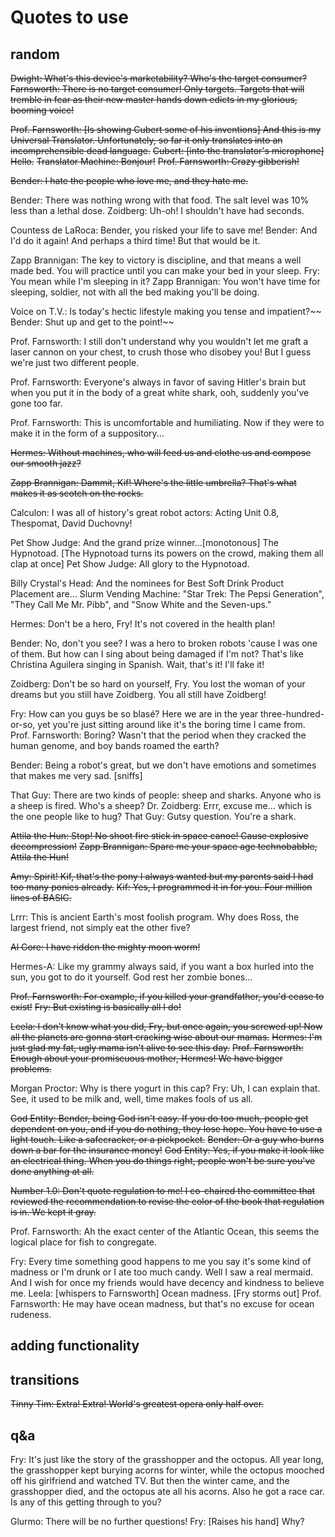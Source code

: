 # Quotes to use

## random

~~Dwight: What's this device's marketability? Who's the target consumer?~~
~~Farnsworth: There is no target consumer! Only targets. Targets that will tremble in fear as their new master hands down edicts in my glorious, booming voice!~~

~~Prof. Farnsworth: [Is showing Cubert some of his inventions] And this is my Universal Translator. Unfortunately, so far it only translates into an incomprehensible dead language.~~
~~Cubert: [into the translator's microphone] Hello.~~
~~Translator Machine: Bonjour!~~
~~Prof. Farnsworth: Crazy gibberish!~~

~~Bender: I hate the people who love me, and they hate me.~~

Bender: There was nothing wrong with that food. The salt level was 10% less than a lethal dose.
Zoidberg: Uh-oh! I shouldn't have had seconds.

Countess de LaRoca: Bender, you risked your life to save me!
Bender: And I'd do it again! And perhaps a third time! But that would be it.

Zapp Brannigan: The key to victory is discipline, and that means a well made bed. You will practice until you can make your bed in your sleep.
Fry: You mean while I'm sleeping in it?
Zapp Brannigan: You won't have time for sleeping, soldier, not with all the bed making you'll be doing.

Voice on T.V.: Is today's hectic lifestyle making you tense and impatient?~~
Bender: Shut up and get to the point!~~

Prof. Farnsworth: I still don't understand why you wouldn't let me graft a laser cannon on your chest, to crush those who disobey you! But I guess we're just two different people.

Prof. Farnsworth: Everyone's always in favor of saving Hitler's brain but when you put it in the body of a great white shark, ooh, suddenly you've gone too far.

Prof. Farnsworth: This is uncomfortable and humiliating. Now if they were to make it in the form of a suppository...

~~Hermes: Without machines, who will feed us and clothe us and compose our smooth jazz?~~

~~Zapp Brannigan: Dammit, Kif! Where's the little umbrella? That's what makes it as scotch on the rocks.~~

Calculon: I was all of history's great robot actors: Acting Unit 0.8, Thespomat, David Duchovny!

Pet Show Judge: And the grand prize winner...[monotonous] The Hypnotoad.
[The Hypnotoad turns its powers on the crowd, making them all clap at once]
Pet Show Judge: All glory to the Hypnotoad.

Billy Crystal's Head: And the nominees for Best Soft Drink Product Placement are...
Slurm Vending Machine: "Star Trek: The Pepsi Generation", "They Call Me Mr. Pibb", and "Snow White and the Seven-ups."

Hermes: Don't be a hero, Fry! It's not covered in the health plan!

Bender: No, don't you see? I was a hero to broken robots 'cause I was one of them. But how can I sing about being damaged if I'm not? That's like Christina Aguilera singing in Spanish. Wait, that's it! I'll fake it!

Zoidberg: Don't be so hard on yourself, Fry. You lost the woman of your dreams but you still have Zoidberg. You all still have Zoidberg!

Fry: How can you guys be so blasé? Here we are in the year three-hundred-or-so, yet you're just sitting around like it's the boring time I came from.
Prof. Farnsworth: Boring? Wasn't that the period when they cracked the human genome, and boy bands roamed the earth?

Bender: Being a robot's great, but we don't have emotions and sometimes that makes me very sad. [sniffs]

That Guy: There are two kinds of people: sheep and sharks. Anyone who is a sheep is fired. Who's a sheep?
Dr. Zoidberg: Errr, excuse me... which is the one people like to hug?
That Guy: Gutsy question. You're a shark.

~~Attila the Hun: Stop! No shoot fire stick in space canoe! Cause explosive decompression!~~
~~Zapp Brannigan: Spare me your space age technobabble, Attila the Hun!~~

~~Amy: Spirit! Kif, that's the pony I always wanted but my parents said I had too many ponies already.~~
~~Kif: Yes, I programmed it in for you. Four million lines of BASIC.~~

Lrrr: This is ancient Earth's most foolish program. Why does Ross, the largest friend, not simply eat the other five?

~~Al Gore: I have ridden the mighty moon worm!~~

Hermes-A: Like my grammy always said, if you want a box hurled into the sun, you got to do it yourself. God rest her zombie bones...

~~Prof. Farnsworth: For example, if you killed your grandfather, you'd cease to exist!~~
~~Fry: But existing is basically all I do!~~

~~Leela: I don't know what you did, Fry, but once again, you screwed up! Now all the planets are gonna start cracking wise about our mamas.~~
~~Hermes: I'm just glad my fat, ugly mama isn't alive to see this day.~~
~~Prof. Farnsworth: Enough about your promiscuous mother, Hermes! We have bigger problems.~~

Morgan Proctor: Why is there yogurt in this cap?
Fry: Uh, I can explain that. See, it used to be milk and, well, time makes fools of us all.

~~God Entity: Bender, being God isn't easy. If you do too much, people get dependent on you, and if you do nothing, they lose hope. You have to use a light touch. Like a safecracker, or a pickpocket.~~
~~Bender: Or a guy who burns down a bar for the insurance money!~~
~~God Entity: Yes, if you make it look like an electrical thing. When you do things right, people won't be sure you've done anything at all.~~

~~Number 1.0: Don't quote regulation to me! I co-chaired the committee that reviewed the recommendation to revise the color of the book that regulation is in. We kept it gray.~~

Prof. Farnsworth: Ah the exact center of the Atlantic Ocean, this seems the logical place for fish to congregate.

Fry: Every time something good happens to me you say it's some kind of madness or I'm drunk or I ate too much candy. Well I saw a real mermaid. And I wish for once my friends would have decency and kindness to believe me.
Leela: [whispers to Farnsworth] Ocean madness.
[Fry storms out]
Prof. Farnsworth: He may have ocean madness, but that's no excuse for ocean rudeness.

## adding functionality

## transitions

~~Tinny Tim: Extra! Extra! World's greatest opera only half over.~~

## q&a

Fry: It's just like the story of the grasshopper and the octopus. All year long, the grasshopper kept burying acorns for winter, while the octopus mooched off his girlfriend and watched TV. But then the winter came, and the grasshopper died, and the octopus ate all his acorns. Also he got a race car. Is any of this getting through to you?

Glurmo: There will be no further questions!
Fry: [Raises his hand] Why?
